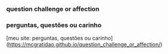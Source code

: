 
### question challenge or  affection
### perguntas, questões ou carinho 
[meu site: perguntas, questões ou carinho] (https://mcgratidao.github.io/question_challenge_or_affection/)
